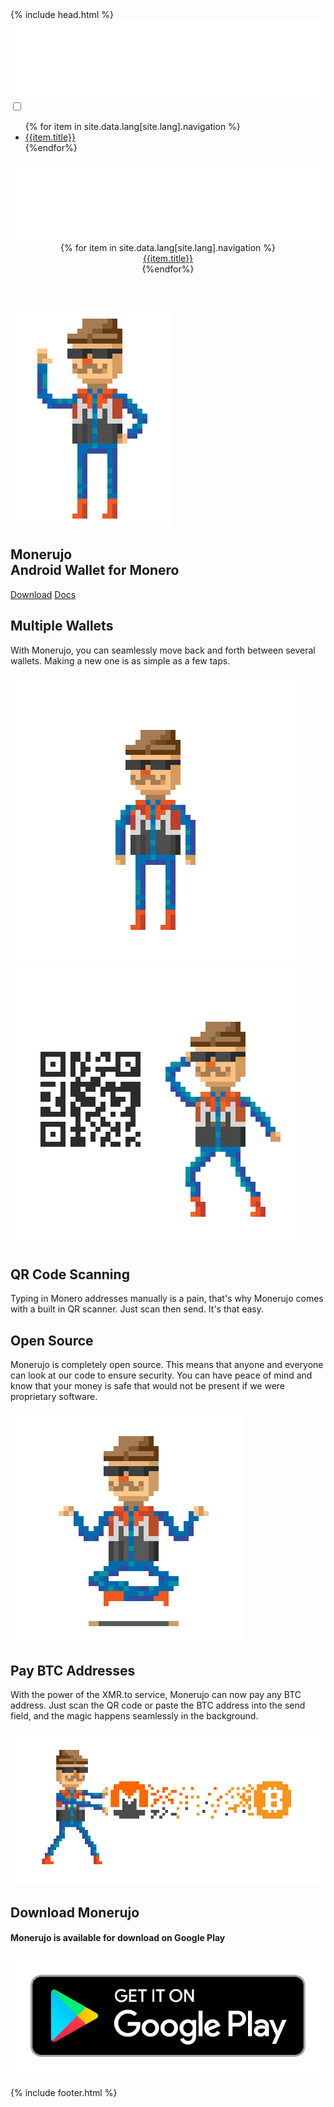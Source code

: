 <html>
  {% include head.html %}
   <body>
    <div id="page">
      <nav class="mobile-nav mob-nav">
                    <div class="row logo-wrap start-xs middle-xs">
                        <div class="col-xs-12">
                            <a href="index.html"><img src="/img/monerujo_logo.png" alt="Monerujo Logo" class="logo"></a>
                        </div> 
                    </div>
                    <input class="burger-check" id="mobile-burger" type="checkbox">
                    <label for="mobile-burger" class="hamburger hamburger--collapse">
                        <span class="hamburger-box">
                            <span class="hamburger-inner"></span>
                        </span>
                    </label>
                    <div class="slide-in-nav">
                        <div class="row center-xs">
                            <div class="col-xs-12">
                                <ul>
                                    {% for item in site.data.lang[site.lang].navigation %}
                                    <li class="nav-item">
                                        <a href="{{item.url}}">{{item.title}}</a>
                                    </li>
                                     {%endfor%}
                                </ul>
                            </div>
                        </div>         
                    </div>
               </nav>
       <div class="container-fluid" id="hero">      
        <header class="container">               
               <nav class="desktop-nav container">
                    <div class="row middle-xs nav-items">
                            <div class="col-sm-5">
                                <a href="index.html" class="logo-wrap"><img src="/img/monerujo_logo.png" alt="Monerujo Logo" class="logo"></a>
                            </div>
                            <div class="col-sm-7">
                                <div class="row end-xs">
                                    {% for item in site.data.lang[site.lang].navigation %}
                                    <div class="col nav-item">
                                        <a href="{{item.url}}">{{item.title}}</a>
                                    </div>
                                     {%endfor%}
                                </div>
                            </div>       
                    </div>
               </nav>
           </header>
           <section class="container" id="hero_content">
                    <div class="row middle-xs">
                       <div class="col-sm-6 col-xs-6 hero-img">
                          <div class="row middle-xs center-xs hero-row">
                              <div class="col-xs-12">
                                  <img src="/img/gunther-hello-800x.gif" alt="Gunther Greeting" class="gunther-greeting">
                              </div>
                          </div>
                       </div>
                       <div class="col-sm-6 col-xs-6 info">
                                    <h1><span>Monerujo</span> <br>Android Wallet for Monero</h1>
                                       <a href="https://play.google.com/store/apps/details?id=com.m2049r.xmrwallet" class="btn btn-large">Download</a>
                                       <a href="https://github.com/m2049r/xmrwallet/tree/v1.2.1/doc" class="btn btn-secondary btn-large">Docs</a>
                       </div>
                    </div>
           </section>
        </div>  
        <section class="container-fluid features" id="about">
                <div class="site-section container">
                   <div class="row middle-xs">
                     <div class="col-sm-6 col-xs-7 col">
                          <h2>Multiple Wallets</h2>
                          <p>With Monerujo, you can seamlessly move back and forth between several wallets. Making a new one is as simple as a few taps.</p>
                      </div>
                      <div class="col-sm-6 col-xs-5 col">
                          <img src="/img/gunther-wallets-800x.gif" alt="" class="feature_img">
                      </div>
                    </div>
                </div>
        </section>
        <section class="container-fluid features" id="grey">
                <div class="site-section container">
                    <div class="row middle-xs">
                      <div class="col-sm-6 col-xs-5 col">
                          <img src="/img/gunther-qrcode-800x.gif" alt="" class="feature_img"/>
                      </div>
                      <div class="col-sm-6 col-xs-7 col">
                          <h2>QR Code Scanning</h2>
                          <p>Typing in Monero addresses manually is a pain, that's why Monerujo comes with a built in QR scanner. Just scan then send. It's that easy.</p>
                      </div>
                    </div>
                </div>
        </section>
        <section class="container-fluid features" id="opensource">
                <div class="site-section container">
                    <div class="row middle-xs">
                      <div class="col-sm-6 col-xs-7 col">
                          <h2>Open Source</h2>
                          <p>Monerujo is completely open source. This means that anyone and everyone can look at our code to ensure security. You can have peace of mind and know that your money is safe that would not be present if we were proprietary software.</p>
                      </div>
                      <div class="col-sm-6 col-xs-5 col">
                          <img src="/img/gunther-omm-800x.gif" alt="" class="feature_img"/>
                      </div>
                    </div>
                   </div>
        </section>
        <section class="container-fluid features" id="grey">
                <div class="site-section container">
                    <div class="row middle-xs">
                      <div class="col-sm-6 col-xs-7 col">
                          <h2>Pay BTC Addresses</h2>
                          <p>With the power of the XMR.to service, Monerujo can now pay any BTC address. Just scan the QR code or paste the BTC address into the send field, and the magic happens seamlessly in the background.</p>
                      </div>
                      <div class="col-sm-6 col-xs-5 col">
                          <img src="/img/mortal-gunther.png" alt="" class="feature_img"/>
                      </div>
                    </div>
                   </div>
        </section>
        <section class="container-fluid" id="download"> 
                <div class="site-section container">
                   <div class="row">
                       <div class="col-xs-12">
                           <h2>Download Monerujo</h2>
                           <h4>Monerujo is available for download on Google Play</h4>
                           <p><a href="https://play.google.com/store/apps/details?id=com.m2049r.xmrwallet"><img src="/img/google-play-badge.png" alt="Google Play Badge" class="gp-badge"></a></p>
                       </div>
                   </div>
                </div>
           </section>    
            {% include footer.html %}
     </div>
  </body>
</html>
